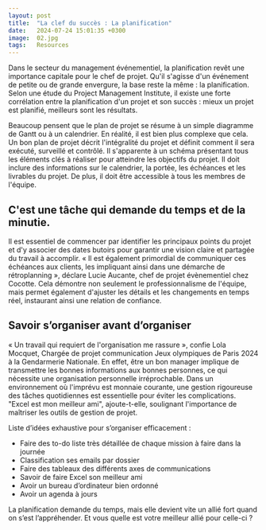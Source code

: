 ```yaml
---
layout: post
title:  "La clef du succès : La planification"
date:   2024-07-24 15:01:35 +0300
image:  02.jpg
tags:   Resources
---
```

Dans le secteur du management événementiel, la planification revêt une importance capitale pour le chef de projet. Qu'il s'agisse d'un événement de petite ou de grande envergure, la base reste la même : la planification. Selon une étude du Project Management Institute, il existe une forte corrélation entre la planification d'un projet et son succès : mieux un projet est planifié, meilleurs sont les résultats.

Beaucoup pensent que le plan de projet se résume à un simple diagramme de Gantt ou à un calendrier. En réalité, il est bien plus complexe que cela. Un bon plan de projet décrit l'intégralité du projet et définit comment il sera exécuté, surveillé et contrôlé. Il s'apparente à un schéma présentant tous les éléments clés à réaliser pour atteindre les objectifs du projet. Il doit inclure des informations sur le calendrier, la portée, les échéances et les livrables du projet. De plus, il doit être accessible à tous les membres de l'équipe.

## C'est une tâche qui demande du temps et de la minutie.

Il est essentiel de commencer par identifier les principaux points du projet et d'y associer des dates butoirs pour garantir une vision claire et partagée du travail à accomplir. « Il est également primordial de communiquer ces échéances aux clients, les impliquant ainsi dans une démarche de rétroplanning », déclare Lucie Aucante, chef de projet évènementiel chez Cocotte. Cela démontre non seulement le professionnalisme de l'équipe, mais permet également d'ajuster les détails et les changements en temps réel, instaurant ainsi une relation de confiance.

## Savoir s’organiser avant d’organiser
« Un travail qui requiert de l'organisation me rassure », confie Lola Mocquet, Chargée de projet communication Jeux olympiques de Paris 2024 à la Gendarmerie Nationale. En effet, être un bon manager implique de transmettre les bonnes informations aux bonnes personnes, ce qui nécessite une organisation personnelle irréprochable. Dans un environnement où l'imprévu est monnaie courante, une gestion rigoureuse des tâches quotidiennes est essentielle pour éviter les complications. "Excel est mon meilleur ami", ajoute-t-elle, soulignant l'importance de maîtriser les outils de gestion de projet.

Liste d’idées exhaustive pour s’organiser efficacement :
* Faire des to-do liste très détaillée de chaque mission à faire dans la journée
* Classification ses emails par dossier
* Faire des tableaux des différents axes de communications
* Savoir de faire Excel son meilleur ami
* Avoir un bureau d’ordinateur bien ordonné
* Avoir un agenda à jours

La planification demande du temps, mais elle devient vite un allié fort quand on s’est l’appréhender. Et vous quelle est votre meilleur allié pour celle-ci ?